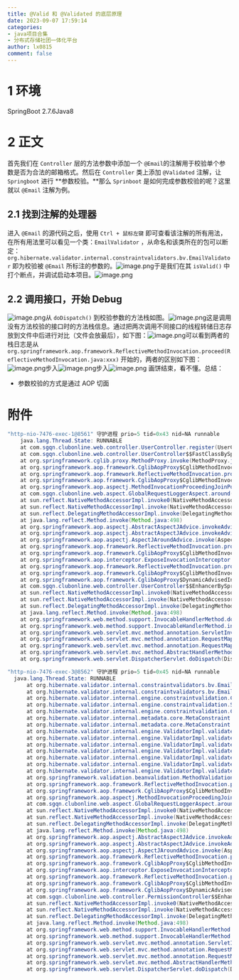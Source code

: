```yaml
---
title: @Valid 和 @Validated 的底层原理
date: 2023-09-07 17:59:14
categories:
- java项目合集
- 分布式存储社团一体化平台
author: lx0815
comment: false
---
```



# 1 环境
SpringBoot 2.7.6Java8

# 2 正文
首先我们在 `Controller` 层的方法参数中添加一个 `@Email`的注解用于校验单个参数是否为合法的邮箱格式。然后在 `Controller` 类上添加 `@Validated` 注解，让 `Springboot` 进行 **参数校验。**那么 `Sprinboot` 是如何完成参数校验的呢？这里就以 `@Email` 注解为例。

## 2.1 找到注解的处理器
进入 `@Email` 的源代码之后，使用 `Ctrl + 鼠标左键` 即可查看该注解的所有用法，在所有用法里可以看见一个类：`EmailValidator` ，从命名和该类所在的包可以断定：`org.hibernate.validator.internal.constraintvalidators.bv.EmailValidator` 即为校验被 `@Email` 所标注的参数的。![image.png](https://raw.githubusercontent.com/zrgzs/images/main/images/20230907220202.jpg)于是我们在其 `isValid()` 中打个断点，并调试启动本项目。![image.png](https://raw.githubusercontent.com/zrgzs/images/main/images/20230907220205.jpg)

## 2.2 调用接口，开始 Debug
![image.png](https://raw.githubusercontent.com/zrgzs/images/main/images/20230907220207.jpg)从 `doDispatch()` 到校验参数的方法栈如图。![image.png](https://raw.githubusercontent.com/zrgzs/images/main/images/20230907220210.jpg)这是调用没有方法校验的接口时的方法栈信息。通过把两次调用不同接口的线程转储日志存放到文件中后进行对比（文件会放最后），如下图：![image.png](https://raw.githubusercontent.com/zrgzs/images/main/images/20230907220212.jpg)可以看到两者的栈日志是从 `org.springframework.aop.framework.ReflectiveMethodInvocation.proceed(ReflectiveMethodInvocation.java:xxx)` 开始的，两者的区别如下图：![image.png](https://raw.githubusercontent.com/zrgzs/images/main/images/20230907220217.jpg)步入![image.png](https://raw.githubusercontent.com/zrgzs/images/main/images/20230907220221.jpg)步入![image.png](https://raw.githubusercontent.com/zrgzs/images/main/images/20230907220224.jpg) 画饼结束，看不懂。总结：

- 参数校验的方式是通过 AOP 切面









# 附件
```java
"http-nio-7476-exec-1@8561" 守护进程 prio=5 tid=0x43 nid=NA runnable
    java.lang.Thread.State: RUNNABLE
    at com.sgqn.clubonline.web.controller.UserController.register(UserController.java:23)
    at com.sgqn.clubonline.web.controller.UserController$$FastClassBySpringCGLIB$$175fa3ea.invoke(<generated>:-1)
    at org.springframework.cglib.proxy.MethodProxy.invoke(MethodProxy.java:218)
    at org.springframework.aop.framework.CglibAopProxy$CglibMethodInvocation.invokeJoinpoint(CglibAopProxy.java:793)
    at org.springframework.aop.framework.ReflectiveMethodInvocation.proceed(ReflectiveMethodInvocation.java:163)
    at org.springframework.aop.framework.CglibAopProxy$CglibMethodInvocation.proceed(CglibAopProxy.java:763)
    at org.springframework.aop.aspectj.MethodInvocationProceedingJoinPoint.proceed(MethodInvocationProceedingJoinPoint.java:89)
    at com.sgqn.clubonline.web.aspect.GlobalRequestLoggerAspect.around(GlobalRequestLoggerAspect.java:40)
    at sun.reflect.NativeMethodAccessorImpl.invoke0(NativeMethodAccessorImpl.java:-1)
    at sun.reflect.NativeMethodAccessorImpl.invoke(NativeMethodAccessorImpl.java:62)
    at sun.reflect.DelegatingMethodAccessorImpl.invoke(DelegatingMethodAccessorImpl.java:43)
    at java.lang.reflect.Method.invoke(Method.java:498)
    at org.springframework.aop.aspectj.AbstractAspectJAdvice.invokeAdviceMethodWithGivenArgs(AbstractAspectJAdvice.java:634)
    at org.springframework.aop.aspectj.AbstractAspectJAdvice.invokeAdviceMethod(AbstractAspectJAdvice.java:624)
    at org.springframework.aop.aspectj.AspectJAroundAdvice.invoke(AspectJAroundAdvice.java:72)
    at org.springframework.aop.framework.ReflectiveMethodInvocation.proceed(ReflectiveMethodInvocation.java:186)
    at org.springframework.aop.framework.CglibAopProxy$CglibMethodInvocation.proceed(CglibAopProxy.java:763)
    at org.springframework.aop.interceptor.ExposeInvocationInterceptor.invoke(ExposeInvocationInterceptor.java:97)
    at org.springframework.aop.framework.ReflectiveMethodInvocation.proceed(ReflectiveMethodInvocation.java:186)
    at org.springframework.aop.framework.CglibAopProxy$CglibMethodInvocation.proceed(CglibAopProxy.java:763)
    at org.springframework.aop.framework.CglibAopProxy$DynamicAdvisedInterceptor.intercept(CglibAopProxy.java:708)
    at com.sgqn.clubonline.web.controller.UserController$$EnhancerBySpringCGLIB$$b508e7de.register(<generated>:-1)
    at sun.reflect.NativeMethodAccessorImpl.invoke0(NativeMethodAccessorImpl.java:-1)
    at sun.reflect.NativeMethodAccessorImpl.invoke(NativeMethodAccessorImpl.java:62)
    at sun.reflect.DelegatingMethodAccessorImpl.invoke(DelegatingMethodAccessorImpl.java:43)
    at java.lang.reflect.Method.invoke(Method.java:498)
    at org.springframework.web.method.support.InvocableHandlerMethod.doInvoke(InvocableHandlerMethod.java:205)
    at org.springframework.web.method.support.InvocableHandlerMethod.invokeForRequest(InvocableHandlerMethod.java:150)
    at org.springframework.web.servlet.mvc.method.annotation.ServletInvocableHandlerMethod.invokeAndHandle(ServletInvocableHandlerMethod.java:117)
    at org.springframework.web.servlet.mvc.method.annotation.RequestMappingHandlerAdapter.invokeHandlerMethod(RequestMappingHandlerAdapter.java:895)
    at org.springframework.web.servlet.mvc.method.annotation.RequestMappingHandlerAdapter.handleInternal(RequestMappingHandlerAdapter.java:808)
    at org.springframework.web.servlet.mvc.method.AbstractHandlerMethodAdapter.handle(AbstractHandlerMethodAdapter.java:87)
    at org.springframework.web.servlet.DispatcherServlet.doDispatch(DispatcherServlet.java:1071)
```
```java
"http-nio-7476-exec-3@8562" 守护进程 prio=5 tid=0x45 nid=NA runnable
  java.lang.Thread.State: RUNNABLE
	  at org.hibernate.validator.internal.constraintvalidators.bv.EmailValidator.isValid(EmailValidator.java:55)
	  at org.hibernate.validator.internal.constraintvalidators.bv.EmailValidator.isValid(EmailValidator.java:26)
	  at org.hibernate.validator.internal.engine.constraintvalidation.ConstraintTree.validateSingleConstraint(ConstraintTree.java:180)
	  at org.hibernate.validator.internal.engine.constraintvalidation.SimpleConstraintTree.validateConstraints(SimpleConstraintTree.java:62)
	  at org.hibernate.validator.internal.engine.constraintvalidation.ConstraintTree.validateConstraints(ConstraintTree.java:75)
	  at org.hibernate.validator.internal.metadata.core.MetaConstraint.doValidateConstraint(MetaConstraint.java:130)
	  at org.hibernate.validator.internal.metadata.core.MetaConstraint.validateConstraint(MetaConstraint.java:123)
	  at org.hibernate.validator.internal.engine.ValidatorImpl.validateMetaConstraint(ValidatorImpl.java:555)
	  at org.hibernate.validator.internal.engine.ValidatorImpl.validateMetaConstraints(ValidatorImpl.java:537)
	  at org.hibernate.validator.internal.engine.ValidatorImpl.validateParametersForSingleGroup(ValidatorImpl.java:991)
	  at org.hibernate.validator.internal.engine.ValidatorImpl.validateParametersForGroup(ValidatorImpl.java:932)
	  at org.hibernate.validator.internal.engine.ValidatorImpl.validateParametersInContext(ValidatorImpl.java:863)
	  at org.hibernate.validator.internal.engine.ValidatorImpl.validateParameters(ValidatorImpl.java:283)
	  at org.hibernate.validator.internal.engine.ValidatorImpl.validateParameters(ValidatorImpl.java:235)
	  at org.springframework.validation.beanvalidation.MethodValidationInterceptor.invoke(MethodValidationInterceptor.java:110)
	  at org.springframework.aop.framework.ReflectiveMethodInvocation.proceed(ReflectiveMethodInvocation.java:186)
	  at org.springframework.aop.framework.CglibAopProxy$CglibMethodInvocation.proceed(CglibAopProxy.java:763)
	  at org.springframework.aop.aspectj.MethodInvocationProceedingJoinPoint.proceed(MethodInvocationProceedingJoinPoint.java:89)
	  at com.sgqn.clubonline.web.aspect.GlobalRequestLoggerAspect.around(GlobalRequestLoggerAspect.java:40)
	  at sun.reflect.NativeMethodAccessorImpl.invoke0(NativeMethodAccessorImpl.java:-1)
	  at sun.reflect.NativeMethodAccessorImpl.invoke(NativeMethodAccessorImpl.java:62)
	  at sun.reflect.DelegatingMethodAccessorImpl.invoke(DelegatingMethodAccessorImpl.java:43)
	  at java.lang.reflect.Method.invoke(Method.java:498)
	  at org.springframework.aop.aspectj.AbstractAspectJAdvice.invokeAdviceMethodWithGivenArgs(AbstractAspectJAdvice.java:634)
	  at org.springframework.aop.aspectj.AbstractAspectJAdvice.invokeAdviceMethod(AbstractAspectJAdvice.java:624)
	  at org.springframework.aop.aspectj.AspectJAroundAdvice.invoke(AspectJAroundAdvice.java:72)
	  at org.springframework.aop.framework.ReflectiveMethodInvocation.proceed(ReflectiveMethodInvocation.java:186)
	  at org.springframework.aop.framework.CglibAopProxy$CglibMethodInvocation.proceed(CglibAopProxy.java:763)
	  at org.springframework.aop.interceptor.ExposeInvocationInterceptor.invoke(ExposeInvocationInterceptor.java:97)
	  at org.springframework.aop.framework.ReflectiveMethodInvocation.proceed(ReflectiveMethodInvocation.java:186)
	  at org.springframework.aop.framework.CglibAopProxy$CglibMethodInvocation.proceed(CglibAopProxy.java:763)
	  at org.springframework.aop.framework.CglibAopProxy$DynamicAdvisedInterceptor.intercept(CglibAopProxy.java:708)
	  at com.sgqn.clubonline.web.controller.PermissionController$$EnhancerBySpringCGLIB$$2fb37eaa.captcha(<generated>:-1)
	  at sun.reflect.NativeMethodAccessorImpl.invoke0(NativeMethodAccessorImpl.java:-1)
	  at sun.reflect.NativeMethodAccessorImpl.invoke(NativeMethodAccessorImpl.java:62)
	  at sun.reflect.DelegatingMethodAccessorImpl.invoke(DelegatingMethodAccessorImpl.java:43)
	  at java.lang.reflect.Method.invoke(Method.java:498)
	  at org.springframework.web.method.support.InvocableHandlerMethod.doInvoke(InvocableHandlerMethod.java:205)
	  at org.springframework.web.method.support.InvocableHandlerMethod.invokeForRequest(InvocableHandlerMethod.java:150)
	  at org.springframework.web.servlet.mvc.method.annotation.ServletInvocableHandlerMethod.invokeAndHandle(ServletInvocableHandlerMethod.java:117)
	  at org.springframework.web.servlet.mvc.method.annotation.RequestMappingHandlerAdapter.invokeHandlerMethod(RequestMappingHandlerAdapter.java:895)
	  at org.springframework.web.servlet.mvc.method.annotation.RequestMappingHandlerAdapter.handleInternal(RequestMappingHandlerAdapter.java:808)
	  at org.springframework.web.servlet.mvc.method.AbstractHandlerMethodAdapter.handle(AbstractHandlerMethodAdapter.java:87)
	  at org.springframework.web.servlet.DispatcherServlet.doDispatch(DispatcherServlet.java:1071)
```
